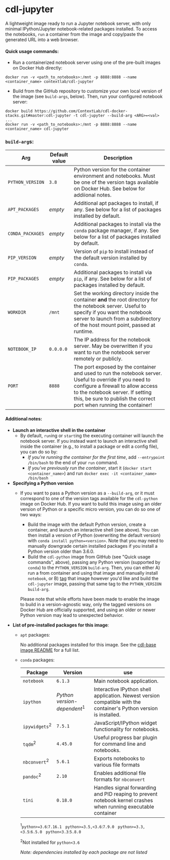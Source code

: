 # cdl-jupyter

A lightweight image ready to run a Jupyter notebook server, with only minimal IPython/Jupyter notebook-related packages 
installed.  To access the notebooks, `run` a container from the image and copy/paste the generated URL into a web browser.

#### Quick usage commands:
- Run a containerized notebook server using one of the pre-built images on Docker Hub directly:
```
docker run -v <path_to_notebooks>:/mnt -p 8888:8888 --name <container_name> contextlab/cdl-jupyter 
```
- Build from the GitHub repository to customize your own local version of the image (see `build-args`, below). Then, 
run your configured notebook server:
```
docker build https://github.com/ContextLab/cdl-docker-stacks.git#master:cdl-jupyter -t cdl-jupyter --build-arg <ARG>=<val> ...
docker run -v <path_to_notebooks>:/mnt -p 8888:8888 --name <container_name> cdl-jupyter
```


### `build-arg`s:
Arg | Default value | Description
----|-----|--------
`PYTHON_VERSION` | `3.8` | Python version for the container environment and notebooks. Must be one of the version tags available on Docker Hub. See below for addiional notes.
`APT_PACKAGES` | *empty* | Additional apt packages to install, if any. See below for a list of packages installed by default.
`CONDA_PACKAGES` | *empty* | Additional packages to install via the `conda` package manager, if any. See below for a list of packages installed by default.
`PIP_VERSION` | *empty* | Version of `pip` to install instead of the default version installed by `conda`.
`PIP_PACKAGES` | *empty* | Additional packages to install via `pip`, if any. See below for a list of packages installed by default.
`WORKDIR` | `/mnt` | Set the working directory inside the container **and** the root directory for the notebook server. Useful to specify if you want the notebook server to launch from a subdirectory of the host mount point, passed at runtime.
`NOTEBOOK_IP` | `0.0.0.0` | The IP address for the notebook server. May be overwritten if you want to run the notebook server remotely or publicly.
`PORT` | `8888` | The port exposed by the container and used to run the notebook server. Useful to override if you need to configure a firewall to allow access to the notebook server. If setting this, be sure to publish the correct port when running the container!

#### Additional notes:
- **Launch an interactive shell in the container**
   - By default, `run`ing or `start`ing the executing container will launch the notebook server.  If you instead want to 
   launch an interactive shell inside the container (e.g., to install a package or edit a config file), you can do so by:
      - _If you're running the container for the first time_, add `--entrypoint /bin/bash` to the end of your `run` command.    
      - _If you've previously run the container_, start it (`docker start <container_name>`) and run `docker exec -it <container_name> /bin/bash`
- **Specifying a Python version**
   - If you want to pass a Python version as a `--build-arg`, or it must correspond to one of the version tags available for 
   the `cdl-python` image on Docker Hub. If you want to build this image using an older version of Python or a specific 
   micro version, you can do so one of two ways:
      - Build the image with the default Python version, create a container, and launch an interactive shell (see above). 
      You can then install a version of Python (overwriting the default version) with `conda install python=<version>`. 
      Note that you may need to manually downgrade certain installed packages if you install a Python version older than 3.6.0.
      - Build the `cdl-python` image from GitHub (see "Quick usage commands", above), passing any Python version 
      (supported by `conda`) to the `PYTHON_VERSION` `build-arg`. Then, you can either A) run a from container and using 
      that image and manually install `notebook`, or B) [tag](https://docs.docker.com/engine/reference/commandline/tag/) 
      that image however you'd like and build the `cdl-jupyter` image, passing that same tag to the `PYTHON_VERSION` `build-arg`.
   
      Please note that while efforts have been made to enable the image to build in a version-agnostic way, only the 
      tagged versions on Docker Hub are officially supported, and using an older or newer Python version may lead to 
      unexpected behavior.
- **List of pre-installed packages for this image**:
   - `apt` packages:
   
      No additional packages installed for this image. See the [cdl-base image README](https://github.com/ContextLab/cdl-docker-stacks/tree/master/cdl-base/README.md) for a full list.
   - `conda` packages:
     
     Package | Version | use
     ----|----|-----------
     `notebook` | `6.1.3` | Main notebook application.
     `ipython` | *Python version-dependent*<sup>1</sup> | Interactive IPython shell application. Newest version compatible with the container's Python version is installed.
     `ipywidgets`<sup>2</sup> | `7.5.1` | JavaScript/IPython widget functionality for notebooks.
     `tqdm`<sup>2</sup> | `4.45.0` | Useful progress bar plugin for command line and notebooks.
     `nbconvert`<sup>2</sup> | `5.6.1` | Exports notebooks to various file formats
     `pandoc`<sup>2</sup> | `2.10` | Enables additional file formats for `nbconvert`
     `tini` | `0.18.0` | Handles signal forwarding and PID reaping to prevent notebook kernel crashes when running executable container
     
     <sup>1</sup>`python>=3.6`:`7.16.1`   `python>=3.5,<3.6`:`7.9.0`   `python>=3.3,<3.5`:`6.5.0`   `python<3.3`:`5.8.0`
     
     <sup>2</sup>Not installed for `python<3.6`
      
     _Note: dependencies installed by each package are not listed_